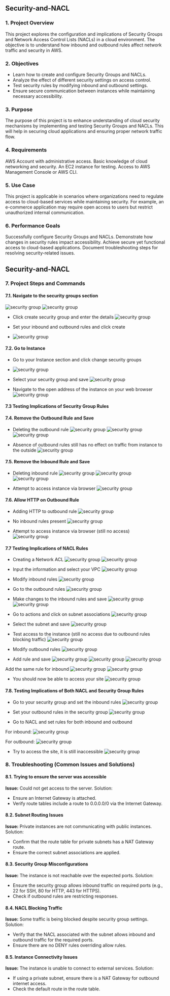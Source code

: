 ## Security-and-NACL
### 1. Project Overview
This project explores the configuration and implications of Security Groups and Network Access Control Lists (NACLs) in a cloud environment. The objective is to understand how inbound and outbound rules affect network traffic and security in AWS.

### 2. Objectives
* Learn how to create and configure Security Groups and NACLs.
* Analyze the effect of different security settings on access control.
* Test security rules by modifying inbound and outbound settings.
* Ensure secure communication between instances while maintaining necessary accessibility.

### 3. Purpose
The purpose of this project is to enhance understanding of cloud security mechanisms by implementing and testing Security Groups and NACLs. This will help in securing cloud applications and ensuring proper network traffic flow.

### 4. Requirements
AWS Account with administrative access.
Basic knowledge of cloud networking and security.
An EC2 instance for testing.
Access to AWS Management Console or AWS CLI.
### 5. Use Case
This project is applicable in scenarios where organizations need to regulate access to cloud-based services while maintaining security. For example, an e-commerce application may require open access to users but restrict unauthorized internal communication.

### 6. Performance Goals
Successfully configure Security Groups and NACLs.
Demonstrate how changes in security rules impact accessibility.
Achieve secure yet functional access to cloud-based applications.
Document troubleshooting steps for resolving security-related issues.

## Security-and-NACL
### 7. Project Steps and Commands
#### 7.1. Navigate to the security groups section
![security group](images/1.png)
![security group](images/2.png)

* Click create security group and enter the details
![security group](images/4.png)


* Set your inbound and outbound rules and click create
* ![security group](images/5.png)


#### 7.2. Go to Instance
* Go to your Instance section and click change security groups
* ![security group](images/6.png)

* Select your security group and save
![security group](images/7.png)

* Navigate to the open address of the instance on your web browser
![security group](images/9.png)

#### 7.3 Testing Implications of Security Group Rules

#### 7.4. Remove the Outbound Rule and Save
* Deleting the outbound rule
![security group](images/11.png)
![security group](images/12.png)
![security group](images/13.png)

* Absence of outbound rules still has no effect on traffic from instance to the outside
![security group](images/9.png)

#### 7.5. Remove the Inbound Rule and Save
* Deleting inbound rule
![security group](images/14.png)
![security group](images/15.png)
![security group](images/16.png)


* Attempt to access instance via browser
![security group](images/35.png)

#### 7.6. Allow HTTP on Outbound Rule
* Adding HTTP to outbound rule
![security group](images/18.png)

* No inbound rules present
![security group](images/16.png)

* Attempt to access instance via browser (still no access)
![security group](images/35.png)

#### 7.7 Testing Implications of NACL Rules
* Creating a Network ACL
![security group](images/19.png)
![security group](images/20.png)

* Input the information and select your VPC
![security group](images/21.png)

* Modify inbound rules
![security group](images/22.png)

* Go to the outbound rules
![security group](images/23.png)

* Make changes to the inbound rules and save
![security group](images/24.png)
![security group](images/25.png)


* Go to actions and click on subnet associations
![security group](images/26.png)

* Select the subnet and save
![security group](images/27.png)

* Test access to the instance (still no access due to outbound rules blocking traffic)
![security group](images/35.png)

* Modify outbound rules
![security group](images/28.png)

* Add rule and save
![security group](images/29.png)
![security group](images/30.png)
![security group](images/33.png)

Add the same rule for inbound
![security group](images/31.png)
![security group](images/32.png)

* You should now be able to access your site
![security group](images/9.png)

#### 7.8. Testing Implications of Both NACL and Security Group Rules
* Go to your security group and set the inbound rules
![security group](images/36.png)

* Set your outbound rules in the security group
![security group](images/37.png)

* Go to NACL and set rules for both inbound and outbound

For inbound:
![security group](images/25.png)

For outbound:
![security group](images/29.png)

* Try to access the site, it is still inaccessible
![security group](images/35.png)

### 8. Troubleshooting (Common Issues and Solutions)
#### 8.1. Trying to ensure the server was accessible
**Issue:** Could not get access to the server. Solution:
- Ensure an Internet Gateway is attached.
- Verify route tables include a route to 0.0.0.0/0 via the Internet Gateway.
#### 8.2. Subnet Routing Issues
**Issue:** Private instances are not communicating with public instances. Solution:

- Confirm that the route table for private subnets has a NAT Gateway route.
- Ensure the correct subnet associations are applied.

#### 8.3. Security Group Misconfigurations
**Issue:** The instance is not reachable over the expected ports. Solution:

- Ensure the security group allows inbound traffic on required ports (e.g., 22 for SSH, 80 for HTTP, 443 for HTTPS).
- Check if outbound rules are restricting responses.

#### 8.4. NACL Blocking Traffic
**Issue:** Some traffic is being blocked despite security group settings. Solution:

- Verify that the NACL associated with the subnet allows inbound and outbound traffic for the required ports.
- Ensure there are no DENY rules overriding allow rules.

#### 8.5. Instance Connectivity Issues
**Issue:** The instance is unable to connect to external services. Solution:

- If using a private subnet, ensure there is a NAT Gateway for outbound internet access.
- Check the default route in the route table.
